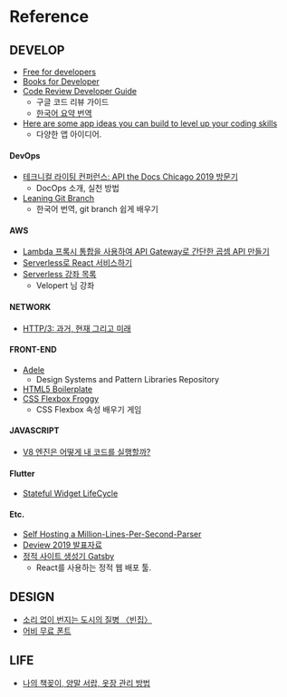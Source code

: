 # Reference



## DEVELOP

- [Free for developers](https://free-for.dev/#/)
- [Books for Developer](https://docs.google.com/spreadsheets/d/1sQQmSalRUcPXFz8uJodAcxrad_19oHAlvCSj35VVX3c/edit#gid=0)
- [Code Review Developer Guide](https://google.github.io/eng-practices/review/)
  - 구글 코드 리뷰 가이드
  - [한국어 요약 번역](https://soojin.ro/review/)
- [Here are some app ideas you can build to level up your coding skills](https://www.freecodecamp.org/news/here-are-some-app-ideas-you-can-build-to-level-up-your-coding-skills-39618291f672/)
  - 다양한 앱 아이디어.

#### DevOps

- [테크니컬 라이팅 컨퍼런스: API the Docs Chicago 2019 방문기](https://engineering.linecorp.com/ko/blog/api-the-docs-chicago-2019-recap/)
  - DocOps 소개, 실천 방법
- [Leaning Git Branch](https://learngitbranching.js.org/)
  - 한국어 번역, git branch 쉽게 배우기

#### AWS

- [Lambda 프록시 통합을 사용하여 API Gateway로 간단한 곱셈 API 만들기](https://yuda.dev/268)
- [Serverless로 React 서비스하기](https://lacti.github.io/2019/10/05/serverless-html-bundle/)
- [Serverless 강좌 목록](https://velopert.com/serverless-tutorial)
  - Velopert 님 강좌

#### NETWORK

- [HTTP/3: 과거, 현재 그리고 미래](https://blog.cloudflare.com/ko/http3-the-past-present-and-future-ko/)

#### FRONT-END

- [Adele](https://adele.uxpin.com/)
  - Design Systems and Pattern Libraries Repository
- [HTML5 Boilerplate](https://html5boilerplate.com/)
- [CSS Flexbox Froggy](https://flexboxfroggy.com/#ko)
  - CSS Flexbox 속성 배우기 게임

#### JAVASCRIPT

- [V8 엔진은 어떻게 내 코드를 실행할까?](https://evan-moon.github.io/2019/06/28/v8-analysis/?fbclid=IwAR0IfQaqRtk940j4VYQQsxhaySYGiPpH2ZAoboFKfG9A_FyfMRCupVuTMlM)

#### Flutter

- [Stateful Widget LifeCycle](https://flutterbyexample.com/stateful-widget-lifecycle/)

#### Etc.

- [Self Hosting a Million-Lines-Per-Second-Parser](https://bjou-lang.org/blog/7-10-2019-self-hosting-a-million-lines-per-second-parser/7-10-2019-self-hosting-a-million-lines-per-second-parser.html)
- [Deview 2019 발표자료](https://deview.kr/2019/schedule/291)
- [정적 사이트 생성기 Gatsby](https://blog.outsider.ne.kr/1426)
  - React를 사용하는 정적 웹 배포 툴.

## DESIGN

- [소리 없이 번지는 도시의 질병 〈빈집〉](http://house.sisain.co.kr/)
- [어비 무료 폰트](http://uhbeefont.com/)

## LIFE

- [나의 책꽂이, 양말 서랍, 옷장 관리 방법](https://johngrib.github.io/wiki/my-bookshelf/)